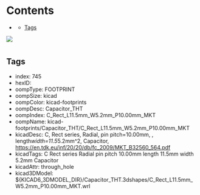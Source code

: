 



Contents
========

* [](#)
	* [Tags](#tags)
  
![][im]
# 

## Tags

- index: 745
- hexID: 
- oompType: FOOTPRINT
- oompSize: kicad
- oompColor: kicad-footprints
- oompDesc: Capacitor_THT
- oompIndex: C_Rect_L11.5mm_W5.2mm_P10.00mm_MKT
- oompName: kicad-footprints/Capacitor_THT/C_Rect_L11.5mm_W5.2mm_P10.00mm_MKT
- kicadDesc: C, Rect series, Radial, pin pitch=10.00mm, , length*width=11.5*5.2mm^2, Capacitor, https://en.tdk.eu/inf/20/20/db/fc_2009/MKT_B32560_564.pdf
- kicadTags: C Rect series Radial pin pitch 10.00mm  length 11.5mm width 5.2mm Capacitor
- kicadAttr: through_hole
- kicad3DModel: ${KICAD6_3DMODEL_DIR}/Capacitor_THT.3dshapes/C_Rect_L11.5mm_W5.2mm_P10.00mm_MKT.wrl



[im]: image.png
